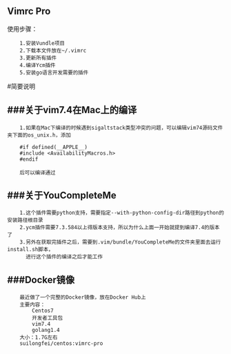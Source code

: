 Vimrc Pro
---

使用步骤：
```
    1.安装Vundle项目
    2.下载本文件放在~/.vimrc
    3.更新所有插件
    4.编译Ycm插件
    5.安装go语言开发需要的插件
```


#简要说明


###关于vim7.4在Mac上的编译
---
```
    1.如果在Mac下编译的时候遇到sigaltstack类型冲突的问题，可以编辑vim74源码文件夹下面的os_unix.h，添加

    #if defined(__APPLE__)
    #include <AvailabilityMacros.h>
    #endif

    后可以编译通过
```

###关于YouCompleteMe
---
```
    1.这个插件需要python支持，需要指定--with-python-config-dir路径到python的安装路径根目录
    2.ycm插件需要7.3.584以上得版本支持，所以为什么上面一开始就提到编译7.4的版本了
    3.另外在获取完插件之后，需要到.vim/bundle/YouCompleteMe的文件夹里面去运行install.sh脚本，
      进行这个插件的编译之后才能工作
```

 
###Docker镜像
---
```
    最近做了一个完整的Docker镜像，放在Docker Hub上
    主要内容：
        Centos7
        开发者工具包
        vim7.4
        golang1.4
    大小：1.7G左右
    suilongfei/centos:vimrc-pro
```
